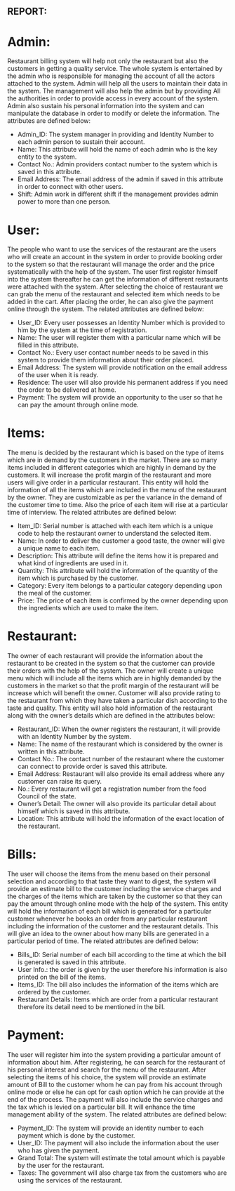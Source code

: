 ## REPORT:
# Admin:
Restaurant billing system will help not only the restaurant but also the customers in getting a quality service. The whole system is entertained by the admin who is responsible for managing the account of all the actors attached to the system. Admin will help all the users to maintain their data in the system. The management will also help the admin but by providing All the authorities in order to provide access in every account of the system. Admin also sustain his personal information into the system and can manipulate the database in order to modify or delete the information. The attributes are defined below:

* Admin_ID: The system manager in providing and Identity Number to each admin person to sustain their account.
* Name: This attribute will hold the name of each admin who is the key entity to the system.
* Contact No.: Admin providers contact number to the system which is saved in this attribute.
* Email Address: The email address of the admin if saved in this attribute in order to connect with other users.
* Shift: Admin work in different shift if the management provides admin power to more than one person.

# User:
The people who want to use the services of the restaurant are the users who will create an account in the system in order to provide booking order to the system so that the restaurant will manage the order and the price systematically with the help of the system. The user first register himself into the system thereafter he can get the information of different restaurants were attached with the system. After selecting the choice of restaurant we can grab the menu of the restaurant and selected item which needs to be added in the cart. After placing the order, he can also give the payment online through the system. The related attributes are defined below:

* User_ID: Every user possesses an Identity Number which is provided to him by the system at the time of registration.
* Name: The user will register them with a particular name which will be filled in this attribute.
* Contact No.: Every user contact number needs to be saved in this system to provide them information about their order placed.
* Email Address: The system will provide notification on the email address of the user when it is ready.
* Residence: The user will also provide his permanent address if you need the order to be delivered at home.
* Payment: The system will provide an opportunity to the user so that he can pay the amount through online mode.

#  Items:
The menu is decided by the restaurant which is based on the type of items which are in demand by the customers in the market. There are so many items included in different categories which are highly in demand by the customers. It will increase the profit margin of the restaurant and more users will give order in a particular restaurant. This entity will hold the information of all the items which are included in the menu of the restaurant by the owner. They are customizable as per the variance in the demand of the customer time to time. Also the price of each item will rise at a particular time of interview. The related attributes are defined below:

* Item_ID: Serial number is attached with each item which is a unique code to help the restaurant owner to understand the selected item.
* Name: In order to deliver the customer a good taste, the owner will give a unique name to each item.
* Description: This attribute will define the items how it is prepared and what kind of ingredients are used in it.
* Quantity: This attribute will hold the information of the quantity of the item which is purchased by the customer.
* Category: Every item belongs to a particular category depending upon the meal of the customer.
* Price: The price of each item is confirmed by the owner depending upon the ingredients which are used to make the item.

#  Restaurant:
The owner of each restaurant will provide the information about the restaurant to be created in the system so that the customer can provide their orders with the help of the system. The owner will create a unique menu which will include all the items which are in highly demanded by the customers in the market so that the profit margin of the restaurant will be increase which will benefit the owner. Customer will also provide rating to the restaurant from which they have taken a particular dish according to the taste and quality. This entity will also hold information of the restaurant along with the owner’s details which are defined in the attributes below:

* Restaurant_ID: When the owner registers the restaurant, it will provide with an Identity Number by the system.
* Name: The name of the restaurant which is considered by the owner is written in this attribute.
* Contact No.: The contact number of the restaurant where the customer can connect to provide order is saved this attribute.
* Email Address: Restaurant will also provide its email address where any customer can raise its query.
* No.: Every restaurant will get a registration number from the food Council of the state.
* Owner’s Detail: The owner will also provide its particular detail about himself which is saved in this attribute.
* Location: This attribute will hold the information of the exact location of the restaurant.

#  Bills:
The user will choose the items from the menu based on their personal selection and according to that taste they want to digest, the system will provide an estimate bill to the customer including the service charges and the charges of the items which are taken by the customer so that they can pay the amount through online mode with the help of the system. This entity will hold the information of each bill which is generated for a particular customer whenever he books an order from any particular restaurant including the information of the customer and the restaurant details. This will give an idea to the owner about how many bills are generated in a particular period of time. The related attributes are defined below:

* Bills_ID: Serial number of each bill according to the time at which the bill is generated is saved in this attribute.
* User Info.: the order is given by the user therefore his information is also printed on the bill of the items.
* Items_ID: The bill also includes the information of the items which are ordered by the customer.
* Restaurant Details: Items which are order from a particular restaurant therefore its detail need to be mentioned in the bill.

# Payment:
The user will register him into the system providing a particular amount of information about him. After registering, he can search for the restaurant of his personal interest and search for the menu of the restaurant. After selecting the items of his choice, the system will provide an estimate amount of Bill to the customer whom he can pay from his account through online mode or else he can opt for cash option which he can provide at the end of the process. The payment will also include the service charges and the tax which is levied on a particular bill. It will enhance the time management ability of the system. The related attributes are defined below:

* Payment_ID: The system will provide an identity number to each payment which is done by the customer.
* User_ID: The payment will also include the information about the user who has given the payment.
* Grand Total: The system will estimate the total amount which is payable by the user for the restaurant.
* Taxes: The government will also charge tax from the customers who are using the services of the restaurant.